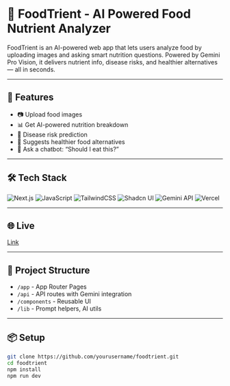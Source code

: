 # 🥗 FoodTrient - AI Powered Food Nutrient Analyzer

FoodTrient is an AI-powered web app that lets users analyze food by uploading images and asking smart nutrition questions. Powered by Gemini Pro Vision, it delivers nutrient info, disease risks, and healthier alternatives — all in seconds.

---

## 🚀 Features

- 📷 Upload food images
- 📊 Get AI-powered nutrition breakdown
- 🧠 Disease risk prediction
- 🥗 Suggests healthier food alternatives
- 🤖 Ask a chatbot: “Should I eat this?”

---

## 🛠️ Tech Stack

![Next.js](https://img.shields.io/badge/Next.js-15-black?logo=nextdotjs&style=for-the-badge)
![JavaScript](https://img.shields.io/badge/JavaScript-ES6+-yellow?logo=javascript&style=for-the-badge)
![TailwindCSS](https://img.shields.io/badge/TailwindCSS-3.4-blue?logo=tailwindcss&style=for-the-badge)
![Shadcn UI](https://img.shields.io/badge/Shadcn_UI-React_Components-%239999FF?style=for-the-badge)
![Gemini API](https://img.shields.io/badge/Gemini_Pro_Vision-Google_AI-red?style=for-the-badge)
![Vercel](https://img.shields.io/badge/Hosted_on-Vercel-black?logo=vercel&style=for-the-badge)

---

## 🌐  Live

[Link](https://foodtrient.vercel.app/)

---

## 📂 Project Structure

- `/app` - App Router Pages
- `/api` - API routes with Gemini integration
- `/components` - Reusable UI
- `/lib` - Prompt helpers, AI utils

---

## 📦 Setup

```bash
git clone https://github.com/yourusername/foodtrient.git
cd foodtrient
npm install
npm run dev
